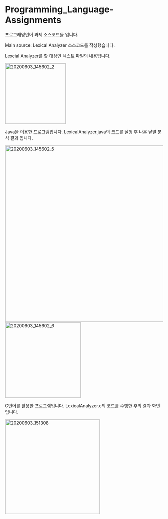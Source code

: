 # Programming_Language-Assignments
프로그래밍언어 과제 소스코드들 입니다.

Main source: Lexical Analyzer 소스코드를 작성했습니다.

Lexcial Analyzer를 할 대상인 텍스트 파일의 내용입니다.

<img width="193" alt="20200603_145602_2" src="https://user-images.githubusercontent.com/20348923/129449961-8f345e49-9e70-4abd-b7b4-e6f0281a79f9.png" style="border: 1px solid gainsboro">

Java을 이용한 프로그램입니다. LexicalAnalyzer.java의 코드를 실행 후 나온 낱말 분석 결과 입니다.

<img width="562" alt="20200603_145602_5" src="https://user-images.githubusercontent.com/20348923/129449958-d88795e5-86b9-40aa-a9d8-d1d76b060a64.png" style="border: 1px solid gainsboro">
<br>
<img width="241" alt="20200603_145602_6" src="https://user-images.githubusercontent.com/20348923/129449959-eb62bcab-904e-42a6-8f15-7f488613e184.png" style="border: 1px solid gainsboro">

C언어를 활용한 프로그램입니다. LexicalAnalyzer.c의 코드를 수행한 후의 결과 화면입니다.

<img width="302" alt="20200603_151308" src="https://user-images.githubusercontent.com/20348923/129449960-fe8d7724-078d-4efc-bb6b-970c561b64e5.png" style="border: 1px solid gainsboro">
